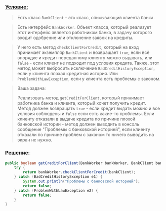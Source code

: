 ### [Условие:]()
>Есть класс `BankClient` - это класс, описывающий клиента банка.

>Есть интерфейс `BankWorker`. Объект класса, который реализует этот интерфейс является работником 
банка, в задачу которого входит одобрение или отклонение заявок на кредиты.

>У него есть метод `checkClientForCredit`, который на вход принимает экземпляр `BankClient` и возвращает 
`true`, если всё впорядке и кредит переданному клиенту можно выдавать, или `false` - если клиент не 
подходит под условия кредита. Также, этот метод может выбросить исключение `BadCreditHistoryException`, 
если у клиента плохая кредитная история. Или `ProblemWithLawException`, если у клиента есть проблемы с законом.

>Ваша задача:
>
>Реализовать метод `getCreditForClient`, который принимает работника банка и клиента, 
который хочет получить кредит. Метод должен возвращать `true` - если кредит выдать можно
и все условия соблюдены и `false` если есть какие-то проблемы. Если клиенту отказали 
в выдаче кредита по причине плохой банковской истории - метод должен выводить в консоль 
сообщение "Проблемы с банковской историей", если клиенту отказали по причине 
проблем с законом то ничего выводить на экран не нужно.

### [Решение:]()
```java
public boolean getCreditForClient(BankWorker bankWorker, BankClient bankClient) {
    try {
        return bankWorker.checkClientForCredit(bankClient);
    } catch (BadCreditHistoryException e1) {
        System.out.println("Проблемы с банковской историей");
        return false;
    } catch (ProblemWithLawException e2) {
        return false;
    }
}
```
